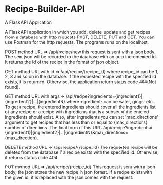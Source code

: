 # Recipe-Builder-API
A Flask API Application

A Flask API application in which you add, delete, update and get recipes from a database with http requests POST, DELETE, PUT and GET. You can use Postman for the http requests. The programs runs on the localhost.

POST method URL => /api/recipe/new  this request is sent with a json body. The sent json will be recorded to the database with an auto incremented id. It returns the id of the
                                    recipe in the format of json object.

GET method URL with id => /api/recipe/{recipe_id}   where recipe_id can be 1, 2, 3 and so on in the database. If the requested recipe with the specified id exists, it is returned.                                                     Otherwise, the application return status code 404(Not found).

GET method URL with args => /api/recipe?ingredients={ingredient1}|{ingredient2}|...|{ingredientN}   where ingredients can be water, ginger etc. To get a recipe, the entered                                   ingredients should cover all the ingredients list of any recipe or a recipe with ingredients that is a subset of the entered ingredients should                                     exist. Also, after ingredients you can set 'max_directions' argument to get recipes that has less than or equal to {max_directions} number of                                       directions. The final form of this URL: 
                            /api/recipe?ingredients={ingredient1}|{ingredient2}|...|{ingredientN}&max_directions={max_direction}.

DELETE method URL => /api/recipe/{recipe_id}  The requested recipe will be deleted from the database if a recipe exists with the specified id. Otherwise, it returns status code                                                 404.

PUT method URL => /api/recipe/{recipe_id}   This request is sent with a json body, the json stores the new recipe in json format. If a recipe exists with the given id, it is                                                   replaced with the json comes with the request.
